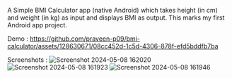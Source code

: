 A Simple BMI Calculator app (native Android) which takes height (in cm) and weight (in kg) as input and displays BMI as output.
This marks my first Android app project.

Demo :
https://github.com/praveen-p09/bmi-calculator/assets/128630671/08cc452d-1c5d-4306-878f-efd5bddfb7ba

Screenshots :
![Screenshot 2024-05-08 162020](https://github.com/praveen-p09/bmi-calculator/assets/128630671/9bfb2e9a-e892-4f4a-93df-46c93f333bd7)
![Screenshot 2024-05-08 161923](https://github.com/praveen-p09/bmi-calculator/assets/128630671/c0bed28b-da94-417f-9dab-644c314d388e)
![Screenshot 2024-05-08 161946](https://github.com/praveen-p09/bmi-calculator/assets/128630671/248d2f16-3692-42e3-aa01-12c95e585a1d)
